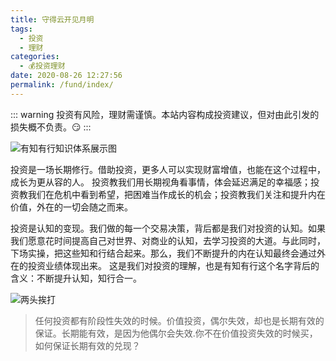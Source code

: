 ```yaml
---
title: 守得云开见月明
tags: 
  - 投资
  - 理财
categories: 
  - 💰投资理财
date: 2020-08-26 12:27:56
permalink: /fund/index/
---
```

::: warning
投资有风险，理财需谨慎。本站内容构成投资建议，但对由此引发的损失概不负责。😏
:::

![有知有行知识体系展示图](https://cdn.youzhiyouxing.cn/static/images/z/skeleton_overview-d3facb4ada9b89dca5d80fcf2ca5529a.png)

投资是一场长期修行。借助投资，更多人可以实现财富增值，也能在这个过程中，成长为更从容的人。 投资教我们用长期视角看事情，体会延迟满足的幸福感；投资教我们在危机中看到希望，把困难当作成长的机会；投资教我们关注和提升内在价值，外在的一切会随之而来。

投资是认知的变现。我们做的每一个交易决策，背后都是我们对投资的认知。如果我们愿意花时间提高自己对世界、对商业的认知，去学习投资的大道。与此同时，下场实操，把这些知和行结合起来。那么，我们不断提升的内在认知最终会通过外在的投资业绩体现出来。 这是我们对投资的理解，也是有知有行这个名字背后的含义：不断提升认知，知行合一。

![两头挨打](https://i.loli.net/2021/09/30/eGXkS5pEmoItdMn.gif)

> 任何投资都有阶段性失效的时候。价值投资，偶尔失效，却也是长期有效的保证。长期能有效，是因为他偶尔会失效.你不在价值投资失效的时候买，如何保证长期有效的兑现？